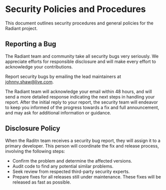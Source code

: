 # Security Policies and Procedures

This document outlines security procedures and general policies for the Radiant
project.

## Reporting a Bug

The Radiant team and community take all security bugs very seriously. We
appreciate efforts for responsible disclosure and will make every effort to
acknowledge your contributions.

Report security bugs by emailing the lead maintainers at johnny.shaw@live.com.

The Radiant team will acknowledge your email within 48 hours, and will send a
more detailed response indicating the next steps in handling your report. After
the initial reply to your report, the security team will endeavor to keep you
informed of the progress towards a fix and full announcement, and may ask for
additional information or guidance.

## Disclosure Policy

When the Raditn team receives a security bug report, they will assign it to a
primary developer. This person will coordinate the fix and release process,
involving the following steps:

* Confirm the problem and determine the affected versions.
* Audit code to find any potential similar problems.
* Seek review from respected third-party security experts.
* Prepare fixes for all releases still under maintenance. These fixes will be
  released as fast as possible.
